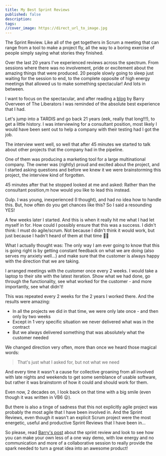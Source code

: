 ```yaml
---
title: My Best Sprint Reviews
published: false
description: 
tags: 
//cover_image: https://direct_url_to_image.jpg
---
```


The Sprint Review. Like all of the get togethers in Scrum a meeting that can range from a tool to make a project fly, all the way to a boring exercise of people simply saying what stories they finished.

Over the last 20 years I've experienced reviews across the spectrum. From sessions where there was no involvement, pride or excitement about the amazing things that were produced. 20 people slowly going to sleep just waiting for the session to end, to the complete opposite of high energy meetings that allowed us to make something spectacular! And lots in between.

I want to focus on the spectacular, and after reading a [blog](https://medium.com/the-liberators/how-to-run-a-sprint-review-online-c9393515c038) by Barry Overveen of The Liberators I was reminded of the absolute best experience that I had.

Let's jump into a TARDIS and go back 21 years (eek, really that long!!!), to get a little history. I was interviewing for a consultant position, most likely I would have been sent out to help a company with their testing had I got the job.

The interview went well, so well that after 45 minutes we started to talk about other projects that the company had in the pipeline.

One of them was producing a marketing tool for a large multinational company. The owner was (rightly) proud and excited about the project, and I started asking questions and before we knew it we were brainstorming this project, the interview kind of forgotten.

45 minutes after that he stopped looked at me and asked: Rather than the consultant position,m how would you like to lead this instead.

Gulp. I was young, inexperienced (I thought), and had no idea how to handle this. But, how often do you get chances like this? So I said a resounding YES!

A few weeks later I started. And this is when it really hit me what I had let myself in for. How could I possibly ensure that this was a success. I didn't think: I must do agile/scrum. Not because I didn't think it would work, but just because I hadn't heard of them at that time 🤷‍♀️

What I actually thought was: The only way I am ever going to know that this is going right is by getting constant feedback on what we are doing (also serves my anxiety well...) and make sure that the customer is always happy with the direction that we are taking.

I arranged meetings with the customer once every 2 weeks. I would take a laptop to their site with the latest iteration. Show what we had done, go through the functionality, see what worked for the customer - and more importantly, see what didn't!

This was repeated every 2 weeks for the 2 years I worked there. And the results were amazing:

* In all the projects we did in that time, we were only late once - and then only by two weeks
* Except in 1 very specific situation we never delivered what was in the contract
* But we always delivered something that was absolutely what the customer needed

We changed direction very often, more than once we heard those magical words:

> That's just what I asked for, but not what we need

And every time it wasn't a cause for collective groaning from all involved with late nights and weekends to get some semblance of usable software, but rather it was brainstorm of how it could and should work for them.

Even now, 2 decades on, I look back on that time with a big smile (even though it was written in VB6 😛).

But there is also a tinge of sadness that this not explicitly agile project was probably the most agile that I have been involved in. And the Sprint Reviews, even though it wasn't an explicit Scrum project were the most energetic, useful and productive Sprint Reviews that I have been in...

So please, read [Barry's post](https://medium.com/the-liberators/how-to-run-a-sprint-review-online-c9393515c038) about the sprint review and look to see how you can make your own less of a one way demo, with low energy and no communication and more of a collaborative session to really provide the spark needed to turn a great idea into an awesome product!
